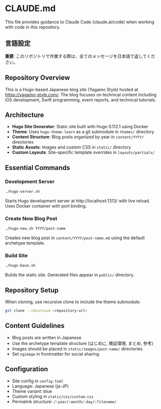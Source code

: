 # CLAUDE.md

This file provides guidance to Claude Code (claude.ai/code) when working with code in this repository.

## 言語設定

**重要**: このリポジトリで作業する際は、全てのメッセージを日本語で返してください。

## Repository Overview

This is a Hugo-based Japanese blog site (Yagamo Style) hosted at https://yagamo-style.com/. The blog focuses on technical content including iOS development, Swift programming, event reports, and technical tutorials.

## Architecture

- **Hugo Site Generator**: Static site built with Hugo 0.112.1 using Docker
- **Theme**: Uses `hugo-theme-learn` as a git submodule in `themes/` directory
- **Content Structure**: Blog posts organized by year in `content/YYYY/` directories
- **Static Assets**: Images and custom CSS in `static/` directory
- **Custom Layouts**: Site-specific template overrides in `layouts/partials/`

## Essential Commands

### Development Server
```bash
./hugo-server.sh
```
Starts Hugo development server at http://localhost:1313/ with live reload. Uses Docker container with port binding.

### Create New Blog Post
```bash
./hugo-new.sh YYYY/post-name
```
Creates new blog post in `content/YYYY/post-name.md` using the default archetype template.

### Build Site
```bash
./hugo-base.sh
```
Builds the static site. Generated files appear in `public/` directory.

## Repository Setup

When cloning, use recursive clone to include the theme submodule:
```bash
git clone --recursive <repository-url>
```

## Content Guidelines

- Blog posts are written in Japanese
- Use the archetype template structure (はじめに, 検証環境, まとめ, 参考)
- Images should be placed in `static/images/post-name/` directories
- Set `ogimage` in frontmatter for social sharing

## Configuration

- Site config in `config.toml` 
- Language: Japanese (ja-JP)
- Theme variant: blue
- Custom styling in `static/css/custom.css`
- Permalink structure: `/:year/:month/:day/:filename/`